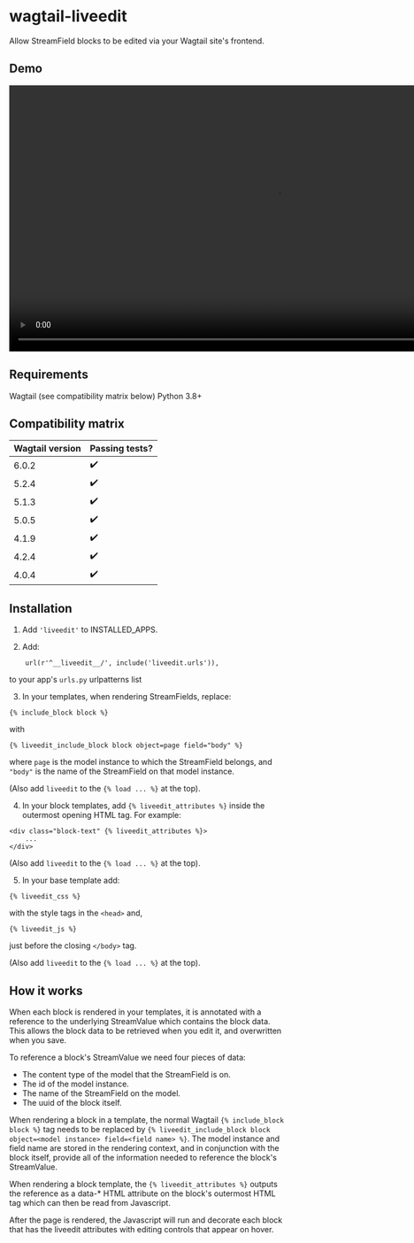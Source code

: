 # wagtail-liveedit

Allow StreamField blocks to be edited via your Wagtail site's frontend.

## Demo

<video src="https://user-images.githubusercontent.com/1122893/144843168-9ac50c50-6596-43bc-a1a6-53861e382ae0.mp4" width="962"></video>

## Requirements

Wagtail (see compatibility matrix below)
Python 3.8+

## Compatibility matrix

Wagtail version | Passing tests?
----------------|---------------
6.0.2           | :heavy_check_mark:
5.2.4           | :heavy_check_mark:
5.1.3           | :heavy_check_mark:
5.0.5           | :heavy_check_mark:
4.1.9           | :heavy_check_mark:
4.2.4           | :heavy_check_mark:
4.0.4           | :heavy_check_mark:

## Installation

1. Add `'liveedit'` to INSTALLED_APPS.

2. Add:

```
    url(r'^__liveedit__/', include('liveedit.urls')),
```
to your app's `urls.py` urlpatterns list

3. In your templates, when rendering StreamFields, replace:

`{% include_block block %}`

with

`{% liveedit_include_block block object=page field="body" %}`

where `page` is the model instance to which the StreamField belongs, and `"body"` is the name of the StreamField on that model instance.

(Also add `liveedit` to the `{% load ... %}` at the top).

4. In your block templates, add `{% liveedit_attributes %}` inside the outermost opening HTML tag. For example:

```
<div class="block-text" {% liveedit_attributes %}>
    ...
</div>
```

(Also add `liveedit` to the `{% load ... %}` at the top).

5. In your base template add:

`{% liveedit_css %}`

with the style tags in the `<head>` and, 

`{% liveedit_js %}`

just before the closing `</body>` tag.

(Also add `liveedit` to the `{% load ... %}` at the top).


## How it works

When each block is rendered in your templates, it is annotated with a reference to the underlying StreamValue which contains the block data. This allows the block data to be retrieved when you edit it, and overwritten when you save.

To reference a block's StreamValue we need four pieces of data:
- The content type of the model that the StreamField is on.
- The id of the model instance.
- The name of the StreamField on the model.
- The uuid of the block itself.

When rendering a block in a template, the normal Wagtail `{% include_block block %}` tag needs to be replaced by `{% liveedit_include_block block object=<model instance> field=<field name> %}`. The model instance and field name are stored in the rendering context, and in conjunction with the block itself, provide all of the information needed to reference the block's StreamValue.

When rendering a block template, the `{% liveedit_attributes %}` outputs the reference as a data-* HTML attribute on the block's outermost HTML tag which can then be read from Javascript.

After the page is rendered, the Javascript will run and decorate each block that has the liveedit attributes with editing controls that appear on hover.
